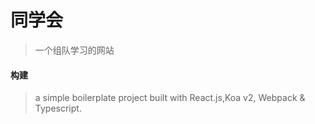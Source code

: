 # 同学会

> 一个组队学习的网站

#### 构建
> a simple boilerplate project built with React.js,Koa v2, Webpack & Typescript.
